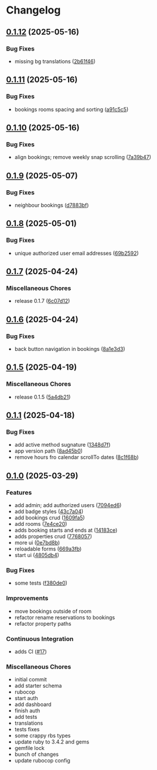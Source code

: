 # Changelog

## [0.1.12](https://github.com/ganchdev/holidays/compare/v0.1.11...v0.1.12) (2025-05-16)


### Bug Fixes

* missing bg translations ([2b61f46](https://github.com/ganchdev/holidays/commit/2b61f46ea07a20852a5795934873219475de57cb))

## [0.1.11](https://github.com/ganchdev/holidays/compare/v0.1.10...v0.1.11) (2025-05-16)


### Bug Fixes

* bookings rooms spacing and sorting ([a91c5c5](https://github.com/ganchdev/holidays/commit/a91c5c59e8cedf9623966e840fd58410dab42ab7))

## [0.1.10](https://github.com/ganchdev/holidays/compare/v0.1.9...v0.1.10) (2025-05-16)


### Bug Fixes

* align bookings; remove weekly snap scrolling ([7a39b47](https://github.com/ganchdev/holidays/commit/7a39b474ce3e1bd55a7d853f3c21a3a70b1fa14e))

## [0.1.9](https://github.com/ganchdev/holidays/compare/v0.1.8...v0.1.9) (2025-05-07)


### Bug Fixes

* neighbour bookings ([d7883bf](https://github.com/ganchdev/holidays/commit/d7883bf6b3b1c9847cf2951697590e25aecc765b))

## [0.1.8](https://github.com/ganchdev/holidays/compare/v0.1.7...v0.1.8) (2025-05-01)


### Bug Fixes

* unique authorized user email addresses ([69b2592](https://github.com/ganchdev/holidays/commit/69b259215269e97eac3ab9cedb7d2f1e92d7c215))

## [0.1.7](https://github.com/ganchdev/holidays/compare/v0.1.6...v0.1.7) (2025-04-24)


### Miscellaneous Chores

* release 0.1.7 ([6c07d12](https://github.com/ganchdev/holidays/commit/6c07d12e63225f88bd948ac1ebb35f02d2cbde6b))

## [0.1.6](https://github.com/ganchdev/holidays/compare/v0.1.5...v0.1.6) (2025-04-24)


### Bug Fixes

* back button navigation in bookings ([8a1e3d3](https://github.com/ganchdev/holidays/commit/8a1e3d32d8c2fead587ae7b4810763721f1f87c1))

## [0.1.5](https://github.com/ganchdev/holidays/compare/v0.1.1...v0.1.5) (2025-04-19)


### Miscellaneous Chores

* release 0.1.5 ([5a4db21](https://github.com/ganchdev/holidays/commit/5a4db2148561f1023453b5de5bb476976854385a))

## [0.1.1](https://github.com/ganchdev/holidays/compare/v0.1.0...v0.1.1) (2025-04-18)


### Bug Fixes

* add active method sugnature ([1348d7f](https://github.com/ganchdev/holidays/commit/1348d7f8a4fa8fff631e104e621e7b81bbab6158))
* app version path ([8ad45b0](https://github.com/ganchdev/holidays/commit/8ad45b0803a9a654f4f26fb1eaeb412cec215d53))
* remove hours fro calendar scrollTo dates ([8c1f68b](https://github.com/ganchdev/holidays/commit/8c1f68b4dbcbdb45cddc681d111801a038bdef97))

## [0.1.0](https://github.com/ganchdev/holidays/compare/v0.0.1...v0.1.0) (2025-03-29)

### Features

* add admin; add authorized users ([7094ed6](https://github.com/ganchdev/holidays/commit/7094ed66e24fe7735a26fafa33724a01ffbf16c5))
* add badge styles ([43c7a04](https://github.com/ganchdev/holidays/commit/43c7a04fac6cde5edc0848a74236ffc5ac5ad3ce))
* add bookings crud ([1609fa5](https://github.com/ganchdev/holidays/commit/1609fa594ad9ed36c0cb310e2aa269c26a8281a1))
* add rooms ([7e4ce20](https://github.com/ganchdev/holidays/commit/7e4ce20a33ab1d2b3e792a9210dcb25c11cafc81))
* adds booking starts and ends at ([14183ce](https://github.com/ganchdev/holidays/commit/14183ce3d7f8d5be231e9b4cd12a437c97957a09))
* adds properties crud ([7768057](https://github.com/ganchdev/holidays/commit/7768057b0378b156efe94f500e823b0ce33e23f9))
* more ui ([0e7bd8b](https://github.com/ganchdev/holidays/commit/0e7bd8b67cda7cc6562d1ffdc0ebf34e64542f51))
* reloadable forms ([669a3fb](https://github.com/ganchdev/holidays/commit/669a3fbdb05470e4edca16ad85042a5ac2af9761))
* start ui ([4805db4](https://github.com/ganchdev/holidays/commit/4805db4e9414150fa7b04cc31cd303eea946b084))

### Bug Fixes

* some tests ([f380de0](https://github.com/ganchdev/holidays/commit/f380de0ec7f5fed9f66204e9874e9e5ecd5b4f43))

### Improvements

* move bookings outside of room
* refactor rename reservations to bookings
* refactor property paths

### Continuous Integration

* adds CI ([#17](https://github.com/ganchdev/holidays/pull/17))

### Miscellaneous Chores

* initial commit
* add starter schema
* rubocop
* start auth
* add dashboard
* finish auth
* add tests
* translations
* tests fixes
* some crappy rbs types
* update ruby to 3.4.2 and gems
* gemfile lock
* bunch of changes
* update rubocop config
